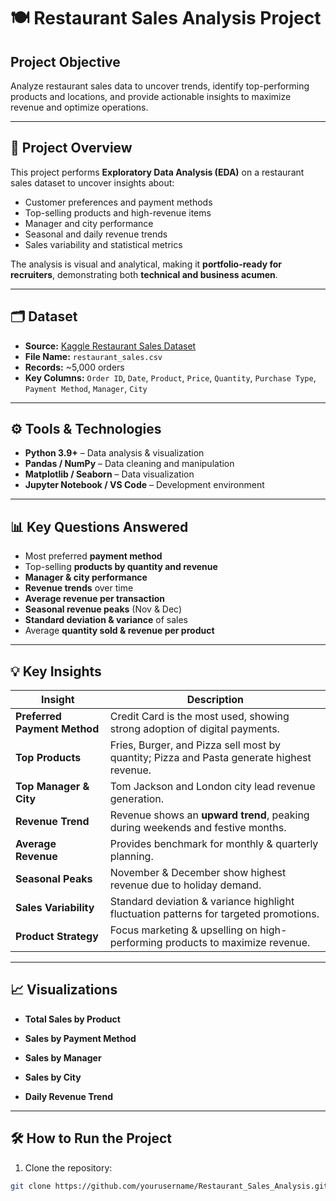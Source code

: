 # 🍽️ Restaurant Sales Analysis Project

## **Project Objective**
   Analyze restaurant sales data to uncover trends, identify top-performing products and locations, and provide actionable insights to maximize revenue and optimize operations.

---

## 📌 **Project Overview**
This project performs **Exploratory Data Analysis (EDA)** on a restaurant sales dataset to uncover insights about:

- Customer preferences and payment methods  
- Top-selling products and high-revenue items  
- Manager and city performance  
- Seasonal and daily revenue trends  
- Sales variability and statistical metrics  

The analysis is visual and analytical, making it **portfolio-ready for recruiters**, demonstrating both **technical and business acumen**.

---

## 🗂 **Dataset**
- **Source:**  [Kaggle Restaurant Sales Dataset](https://www.kaggle.com/code/rohitgrewal/restaurant-sales-data-analysis/input)  
- **File Name:** `restaurant_sales.csv`  
- **Records:** ~5,000 orders  
- **Key Columns:** `Order ID`, `Date`, `Product`, `Price`, `Quantity`, `Purchase Type`, `Payment Method`, `Manager`, `City`  

---

## ⚙️ **Tools & Technologies**
- **Python 3.9+** – Data analysis & visualization  
- **Pandas / NumPy** – Data cleaning and manipulation  
- **Matplotlib / Seaborn** – Data visualization  
- **Jupyter Notebook / VS Code** – Development environment  

---

## 📊 **Key Questions Answered**
- Most preferred **payment method**  
- Top-selling **products by quantity and revenue**  
- **Manager & city performance**  
- **Revenue trends** over time  
- **Average revenue per transaction**  
- **Seasonal revenue peaks** (Nov & Dec)  
- **Standard deviation & variance** of sales  
- Average **quantity sold & revenue per product**  

---

## 💡 **Key Insights**

| Insight | Description |
|--------|-------------|
| **Preferred Payment Method** | Credit Card is the most used, showing strong adoption of digital payments. |
| **Top Products** | Fries, Burger, and Pizza sell most by quantity; Pizza and Pasta generate highest revenue. |
| **Top Manager & City** | Tom Jackson and London city lead revenue generation. |
| **Revenue Trend** | Revenue shows an **upward trend**, peaking during weekends and festive months. |
| **Average Revenue** | Provides benchmark for monthly & quarterly planning. |
| **Seasonal Peaks** | November & December show highest revenue due to holiday demand. |
| **Sales Variability** | Standard deviation & variance highlight fluctuation patterns for targeted promotions. |
| **Product Strategy** | Focus marketing & upselling on high-performing products to maximize revenue. |

---

## 📈 **Visualizations**

- **Total Sales by Product**
  
- **Sales by Payment Method**  

- **Sales by Manager** 

- **Sales by City**  

- **Daily Revenue Trend**  

---

## 🛠 **How to Run the Project**
1. Clone the repository:  
```bash
git clone https://github.com/yourusername/Restaurant_Sales_Analysis.git

